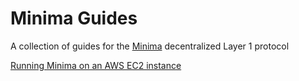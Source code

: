 # Minima Guides
A collection of guides for the [Minima](https://www.minima.global/) decentralized Layer 1 protocol 

[Running Minima on an AWS EC2 instance](./minima_ec2/README.md)
